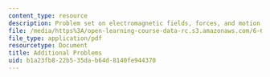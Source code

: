 ```yaml
---
content_type: resource
description: Problem set on electromagnetic fields, forces, and motion.
file: /media/https%3A/open-learning-course-data-rc.s3.amazonaws.com/6-641-electromagnetic-fields-forces-and-motion-spring-2009/b1a23fb822b535dab64d8140fe944370_MIT6_641s09_pset_opt.pdf
file_type: application/pdf
resourcetype: Document
title: Additional Problems
uid: b1a23fb8-22b5-35da-b64d-8140fe944370
---
```

